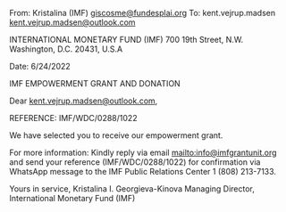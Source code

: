 From: Kristalina (IMF) <giscosme@fundesplai.org>
To: kent.vejrup.madsen <kent.vejrup.madsen@outlook.com>

INTERNATIONAL MONETARY FUND (IMF)
700 19th Street, N.W.
Washington, D.C. 20431, U.S.A

Date: 6/24/2022

IMF EMPOWERMENT GRANT AND DONATION

Dear kent.vejrup.madsen@outlook.com,

REFERENCE: IMF/WDC/0288/1022

We have selected you to receive our empowerment grant.

For more information: Kindly reply via email <mailto:info@imfgrantunit.org>  and send your reference (IMF/WDC/0288/1022) for confirmation via WhatsApp message to the IMF Public Relations Center 1 (808) 213-7133.

Yours in service,
Kristalina I. Georgieva-Kinova
Managing Director, International Monetary Fund (IMF)
